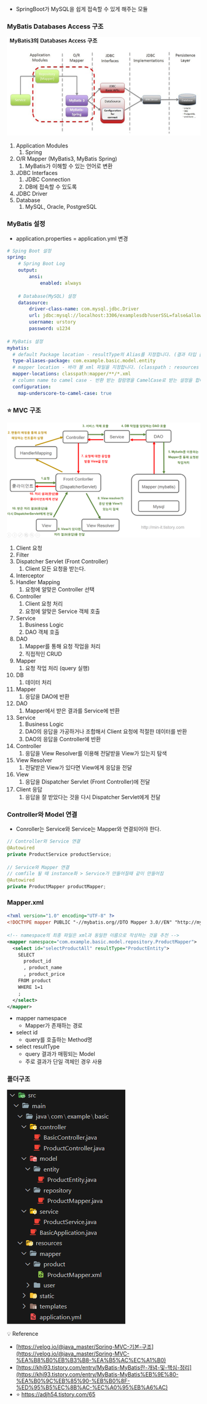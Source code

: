 - SpringBoot가 MySQL을 쉽게 접속할 수 있게 해주는 모듈

### MyBatis Databases Access 구조

![1](./img/img_mybatis1.png)

1. Application Modules
    1. Spring
2. O/R Mapper (MyBatis3, MyBatis Spring)
    1. MyBatis가 이해할 수 있는 언어로 변환
3. JDBC Interfaces
    1. JDBC Connection
    2. DB에 접속할 수 있도록 
4. JDBC Driver
5. Database
    1. MySQL, Oracle, PostgreSQL

### MyBatis 설정

- application.properties = application.yml 변경

```yaml
# Sping Boot 설정
spring:
    # Spring Boot Log
    output:
        ansi:
            enabled: always

    # Database(MySQL) 설정
    datasource:
        driver-class-name: com.mysql.jdbc.Driver
        url: jdbc:mysql://localhost:3306/examplesdb?userSSL=false&allowPublicKeyRetrieval=true&serverTimezone=Asia/Seoul
        username: urstory
        password: u1234

# MyBatis 설정
mybatis:
  # default Package location - resultType의 Alias를 지정합니다. (결과 타입 폴더명)
  type-aliases-package: com.example.basic.model.entity
  # mapper location - 바라 볼 xml 파일을 지정합니다. (classpath : resources 경로)
  mapper-locations: classpath:mapper/**/*.xml
  # column name to camel case - 반환 받는 컬럼명을 CamelCase로 받는 설정을 합니다.
  configuration:
    map-underscore-to-camel-case: true
```

### ⭐ MVC 구조

![2](./img/img_mybatismvc1.png)

1. Client 요청
2. Filter
3. Dispatcher Servlet (Front Controller)
    1. Client 모든 요청을 받는다.
4. Interceptor
5. Handler Mapping
    1. 요청에 알맞은 Controller 선택
6. Controller
    1. Client 요청 처리
    2. 요청에 알맞은 Service 객체 호출
7. Service
    1. Business Logic
    2. DAO 객체 호출
8. DAO
    1. Mapper를 통해 요청 작업을 처리
    2. 직접적인 CRUD
9. Mapper
    1. 요청 작업 처리 (query 실행)
10. DB
    1. 데이터 처리
11. Mapper
    1. 응답을 DAO에 반환
12. DAO
    1. Mapper에서 받은 결과를 Service에 반환
13. Service
    1. Business Logic
    2. DAO의 응답을 가공하거나 조합해서 Client 요청에 적절한 데이터를 반환
    3. DAO의 응답을 Controller에 반환
14. Controller
    1. 응답을 View Resolver를 이용해 전달받을 View가 있는지 탐색
15. View Resolver
    1. 전달받은 View가 있다면 View에게 응답을 전달
16. View
    1. 응답을 Dispatcher Servlet (Front Controller)에 전달
17. Client 응답
    1. 응답을 잘 받았다는 것을 다시 Dispatcher Servlet에게 전달

### Controller와 Model 연결

- Conroller는 Service와 Service는 Mapper와 연결되어야 한다.

```java
// Controller와 Service 연결
@Autowired
private ProductService productService;

// Service와 Mapper 연결
// comfile 될 때 instance화 > Service가 만들어질때 같이 만들어짐
@Autowired
private ProductMapper productMapper;
```

### Mapper.xml

```xml
<?xml version="1.0" encoding="UTF-8" ?>
<!DOCTYPE mapper PUBLIC "-//mybatis.org//DTO Mapper 3.0//EN" "http://mybatis.org/dtd/mybatis-3-mapper.dtd">

<!-- namespace의 최종 파일은 xml과 동일한 이름으로 작성하는 것을 추천 -->
<mapper namespace="com.example.basic.model.repository.ProductMapper">
  <select id="selectProductAll" resultType="ProductEntity">
    SELECT
      product_id
      , product_name
      , product_price
    FROM product
    WHERE 1=1
    ;
  </select>
</mapper>
```

- mapper namespace
    - Mapper가 존재하는 경로
- select id
    - query를 호출하는 Method명
- select resultType
    - query 결과가 매핑되는 Model
    - 주로 결과가 단일 객체인 경우 사용

### 폴더구조

![3](./img/img_mybatismvc2.png)

<aside>
💡 Reference

</aside>

- [https://velog.io/@java_master/Spring-MVC-기본-구조](https://velog.io/@java_master/Spring-MVC-%EA%B8%B0%EB%B3%B8-%EA%B5%AC%EC%A1%B0)
- [https://khj93.tistory.com/entry/MyBatis-MyBatis란-개념-및-핵심-정리](https://khj93.tistory.com/entry/MyBatis-MyBatis%EB%9E%80-%EA%B0%9C%EB%85%90-%EB%B0%8F-%ED%95%B5%EC%8B%AC-%EC%A0%95%EB%A6%AC)
- ⭐ https://adjh54.tistory.com/65